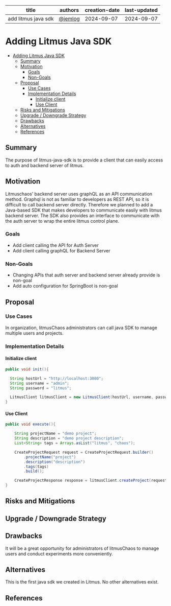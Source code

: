 | title               | authors                              | creation-date | last-updated |
|---------------------|--------------------------------------|---------------|--------------|
| add litmus java sdk | [@jemlog](https://github.com/jemlog) | 2024-09-07    | 2024-09-07   |

# Adding Litmus Java SDK

- [Adding Litmus Java SDK](#adding-litmus-java-sdk)
  - [Summary](#summary)
  - [Motivation](#motivation)
    - [Goals](#goals)
    - [Non-Goals](#non-goals)
  - [Proposal](#proposal)
    - [Use Cases](#use-cases)
    - [Implementation Details](#implementation-details)
      - [Initialize client](#initialize-client)
      - [Use Client](#use-client)
  - [Risks and Mitigations](#risks-and-mitigations)
  - [Upgrade / Downgrade Strategy](#upgrade--downgrade-strategy)
  - [Drawbacks](#drawbacks)
  - [Alternatives](#alternatives)
  - [References](#references)

## Summary

The purpose of litmus-java-sdk is to provide a client that can easily access to auth and backend server of litmus.

## Motivation

Litmuschaos’ backend server uses graphQL as an API communication method. 
Graphql is not as familiar to developers as REST API, so it is difficult to call backend server directly. 
Therefore we planned to add a Java-based SDK that makes developers to communicate easily with litmus backend server. 
The SDK also provides an interface to communicate with the auth server to wrap the entire litmus control plane.

### Goals

- Add client calling the API for Auth Server
- Add client calling graphQL for Backend Server


### Non-Goals

- Changing APIs that auth server and backend server already provide is non-goal
- Add auto configuration for SpringBoot is non-goal

## Proposal

### Use Cases

In organization, litmusChaos administrators can call java SDK to manage multiple users and projects.

### Implementation Details

#### Initialize client

```java
public void init(){

  String hostUrl = "http://localhost:3000";
  String username = "admin";
  String password = "litmus";

  LitmusClient litmusClient = new LitmusClient(hostUrl, username, password);
}
```
#### Use Client
```java
public void execute(){

    String projectName = "demo project";
    String description = "demo project description";
    List<String> tags = Arrays.asList("litmus", "chaos");

    CreateProjectRequest request = CreateProjectRequest.builder()
        .projectName("project")
        .description("description")
        .tags(tags)
        .build();

    CreateProjectResponse response = litmusClient.createProject(request);
}
```
## Risks and Mitigations

## Upgrade / Downgrade Strategy

## Drawbacks

It will be a great opportunity for administrators of litmusChaos to manage users and conduct experiments more conveniently.

## Alternatives

This is the first java sdk we created in Litmus. No other alternatives exist.

## References
